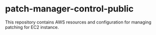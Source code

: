 # patch-manager-control-public
This repository contains AWS resources and configuration for managing patching for EC2 instance.

